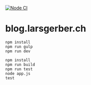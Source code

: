 [![Node CI](https://github.com/larsgerber/minimalism-blog/actions/workflows/main.yml/badge.svg?branch=1.1.1)](https://github.com/larsgerber/minimalism-blog/actions/workflows/main.yml)

# blog.larsgerber.ch

``` none
npm install
npm run gulp
npm run dev
```

``` none
npm install
npm run build
npm run test
node app.js
test
```
